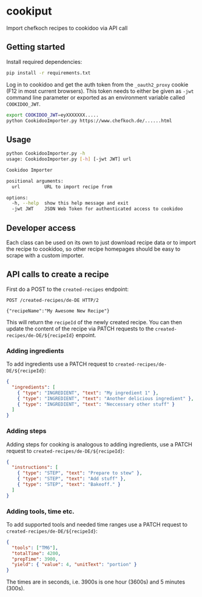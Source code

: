 # cookiput

Import chefkoch recipes to cookidoo via API call

## Getting started

Install required dependencies:

```bash
pip install -r requirements.txt
```

Log in to cookidoo and get the auth token from the `_oauth2_proxy` cookie (F12 in most current browsers). This token needs to either be given as `-jwt` command line parameter or exported as an environment variable called `COOKIDOO_JWT`.

```bash
export COOKIDOO_JWT=eyXXXXXXX.....
python CookidooImporter.py https://www.chefkoch.de/......html
```

## Usage

```bash
python CookidooImporter.py -h
usage: CookidooImporter.py [-h] [-jwt JWT] url

Cookidoo Importer

positional arguments:
  url         URL to import recipe from

options:
  -h, --help  show this help message and exit
  -jwt JWT    JSON Web Token for authenticated access to cookidoo
```

## Developer access

Each class can be used on its own to just download recipe data or to import the recipe to cookidoo, so other recipe homepages should be easy to scrape with a custom importer.

## API calls to create a recipe

First do a POST to the `created-recipes` endpoint:

```
POST /created-recipes/de-DE HTTP/2

{"recipeName":"My Awesome New Recipe"}
```

This will return the `recipeId` of the newly created recipe. You can then update the content of the recipe via PATCH requests to the `created-recipes/de-DE/${recipeId}` enpoint.

### Adding ingredients

To add ingredients use a PATCH request to `created-recipes/de-DE/${recipeId}`:

```json
{
  "ingredients": [
    { "type": "INGREDIENT", "text": "My ingredient 1" },
    { "type": "INGREDIENT", "text": "Another delicious ingredient" },
    { "type": "INGREDIENT", "text": "Neccessary other stuff" }
  ]
}
```

### Adding steps

Adding steps for cooking is analogous to adding ingredients, use a PATCH request to `created-recipes/de-DE/${recipeId}`:

```json
{
  "instructions": [
    { "type": "STEP", "text": "Prepare to stew" },
    { "type": "STEP", "text": "Add stuff" },
    { "type": "STEP", "text": "Bakeoff." }
  ]
}
```

### Adding tools, time etc.

To add supported tools and needed time ranges use a PATCH request to `created-recipes/de-DE/${recipeId}`:

```json
{
  "tools": ["TM6"],
  "totalTime": 4200,
  "prepTime": 3900,
  "yield": { "value": 4, "unitText": "portion" }
}
```

The times are in seconds, i.e. 3900s is one hour (3600s) and 5 minutes (300s).
